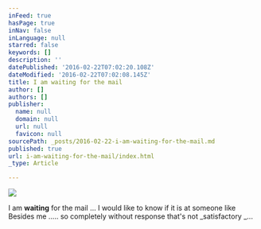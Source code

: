 ```yaml
---
inFeed: true
hasPage: true
inNav: false
inLanguage: null
starred: false
keywords: []
description: ''
datePublished: '2016-02-22T07:02:20.108Z'
dateModified: '2016-02-22T07:02:08.145Z'
title: I am waiting for the mail
author: []
authors: []
publisher:
  name: null
  domain: null
  url: null
  favicon: null
sourcePath: _posts/2016-02-22-i-am-waiting-for-the-mail.md
published: true
url: i-am-waiting-for-the-mail/index.html
_type: Article

---
```

![](https://the-grid-user-content.s3-us-west-2.amazonaws.com/6ce68f1f-62df-4195-829c-61dfa33be849.jpg)

I am **waiting** for the mail ... I would like to know if it is at someone like Besides me ..... so completely without response that's not _satisfactory _...
